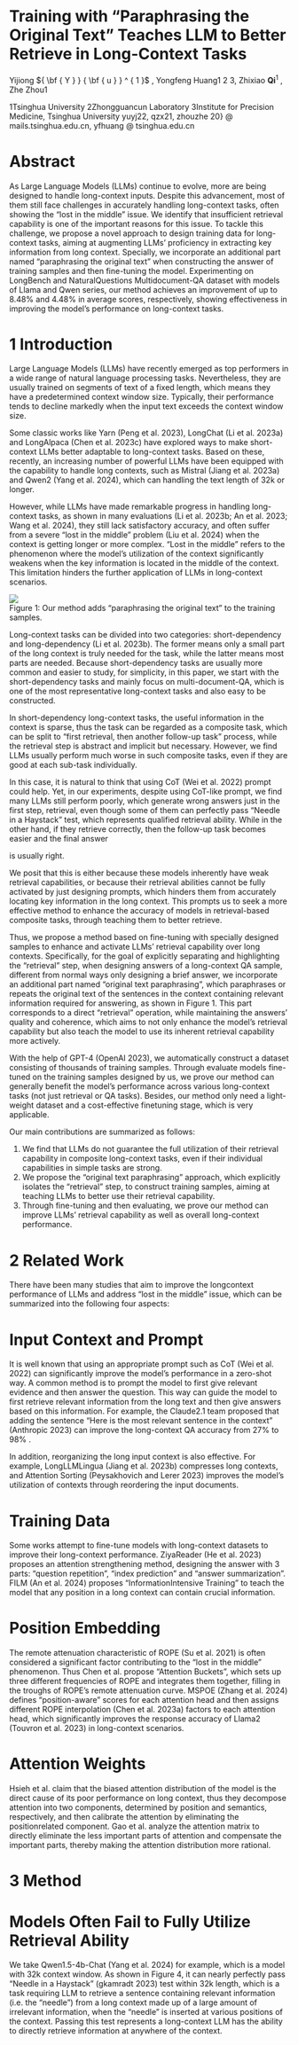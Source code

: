 # Training with “Paraphrasing the Original Text” Teaches LLM to Better Retrieve in Long-Context Tasks

Yijiong ${ \bf { Y } } { \bf { u } } ^ { 1 }$ , Yongfeng Huang1 2 3, Zhixiao $\mathbf { Q } \mathbf { i } ^ { 1 }$ , Zhe Zhou1

1Tsinghua University 2Zhongguancun Laboratory 3Institute for Precision Medicine, Tsinghua University yuyj22, qzx21, zhouzhe $2 0 \} \ @$ mails.tsinghua.edu.cn, yfhuang $@$ tsinghua.edu.cn

# Abstract

As Large Language Models (LLMs) continue to evolve, more are being designed to handle long-context inputs. Despite this advancement, most of them still face challenges in accurately handling long-context tasks, often showing the “lost in the middle” issue. We identify that insufficient retrieval capability is one of the important reasons for this issue. To tackle this challenge, we propose a novel approach to design training data for long-context tasks, aiming at augmenting LLMs’ proficiency in extracting key information from long context. Specially, we incorporate an additional part named “paraphrasing the original text” when constructing the answer of training samples and then fine-tuning the model. Experimenting on LongBench and NaturalQuestions Multidocument-QA dataset with models of Llama and Qwen series, our method achieves an improvement of up to $8 . 4 8 \%$ and $4 . 4 8 \%$ in average scores, respectively, showing effectiveness in improving the model’s performance on long-context tasks.

# 1 Introduction

Large Language Models (LLMs) have recently emerged as top performers in a wide range of natural language processing tasks. Nevertheless, they are usually trained on segments of text of a fixed length, which means they have a predetermined context window size. Typically, their performance tends to decline markedly when the input text exceeds the context window size.

Some classic works like Yarn (Peng et al. 2023), LongChat (Li et al. 2023a) and LongAlpaca (Chen et al. 2023c) have explored ways to make short-context LLMs better adaptable to long-context tasks. Based on these, recently, an increasing number of powerful LLMs have been equipped with the capability to handle long contexts, such as Mistral (Jiang et al. 2023a) and Qwen2 (Yang et al. 2024), which can handling the text length of 32k or longer.

However, while LLMs have made remarkable progress in handling long-context tasks, as shown in many evaluations (Li et al. 2023b; An et al. 2023; Wang et al. 2024), they still lack satisfactory accuracy, and often suffer from a severe “lost in the middle” problem (Liu et al. 2024) when the context is getting longer or more complex. “Lost in the middle” refers to the phenomenon where the model’s utilization of the context significantly weakens when the key information is located in the middle of the context. This limitation hinders the further application of LLMs in long-context scenarios.

![](images/e164ad8c4f03dcd63b30507abd18d96289a53b908c88407a28fe1075a425b858.jpg)  
Figure 1: Our method adds “paraphrasing the original text” to the training samples.

Long-context tasks can be divided into two categories: short-dependency and long-dependency (Li et al. 2023b). The former means only a small part of the long context is truly needed for the task, while the latter means most parts are needed. Because short-dependency tasks are usually more common and easier to study, for simplicity, in this paper, we start with the short-dependency tasks and mainly focus on multi-document-QA, which is one of the most representative long-context tasks and also easy to be constructed.

In short-dependency long-context tasks, the useful information in the context is sparse, thus the task can be regarded as a composite task, which can be split to “first retrieval, then another follow-up task” process, while the retrieval step is abstract and implicit but necessary. However, we find LLMs usually perform much worse in such composite tasks, even if they are good at each sub-task individually.

In this case, it is natural to think that using CoT (Wei et al. 2022) prompt could help. Yet, in our experiments, despite using CoT-like prompt, we find many LLMs still perform poorly, which generate wrong answers just in the first step, retrieval, even though some of them can perfectly pass “Needle in a Haystack” test, which represents qualified retrieval ability. While in the other hand, if they retrieve correctly, then the follow-up task becomes easier and the final answer

is usually right.

We posit that this is either because these models inherently have weak retrieval capabilities, or because their retrieval abilities cannot be fully activated by just designing prompts, which hinders them from accurately locating key information in the long context. This prompts us to seek a more effective method to enhance the accuracy of models in retrieval-based composite tasks, through teaching them to better retrieve.

Thus, we propose a method based on fine-tuning with specially designed samples to enhance and activate LLMs’ retrieval capability over long contexts. Specifically, for the goal of explicitly separating and highlighting the “retrieval” step, when designing answers of a long-context QA sample, different from normal ways only designing a brief answer, we incorporate an additional part named “original text paraphrasing”, which paraphrases or repeats the original text of the sentences in the context containing relevant information required for answering, as shown in Figure 1. This part corresponds to a direct “retrieval” operation, while maintaining the answers’ quality and coherence, which aims to not only enhance the model’s retrieval capability but also teach the model to use its inherent retrieval capability more actively.

With the help of GPT-4 (OpenAI 2023), we automatically construct a dataset consisting of thousands of training samples. Through evaluate models fine-tuned on the training samples designed by us, we prove our method can generally benefit the model’s performance across various long-context tasks (not just retrieval or QA tasks). Besides, our method only need a light-weight dataset and a cost-effective finetuning stage, which is very applicable.

Our main contributions are summarized as follows:

1. We find that LLMs do not guarantee the full utilization of their retrieval capability in composite long-context tasks, even if their individual capabilities in simple tasks are strong.   
2. We propose the “original text paraphrasing” approach, which explicitly isolates the “retrieval” step, to construct training samples, aiming at teaching LLMs to better use their retrieval capability.   
3. Through fine-tuning and then evaluating, we prove our method can improve LLMs’ retrieval capability as well as overall long-context performance.

# 2 Related Work

There have been many studies that aim to improve the longcontext performance of LLMs and address “lost in the middle” issue, which can be summarized into the following four aspects:

# Input Context and Prompt

It is well known that using an appropriate prompt such as CoT (Wei et al. 2022) can significantly improve the model’s performance in a zero-shot way. A common method is to prompt the model to first give relevant evidence and then answer the question. This way can guide the model to first retrieve relevant information from the long text and then give answers based on this information. For example, the Claude2.1 team proposed that adding the sentence “Here is the most relevant sentence in the context” (Anthropic 2023) can improve the long-context QA accuracy from $27 \%$ to $98 \%$ .

In addition, reorganizing the long input context is also effective. For example, LongLLMLingua (Jiang et al. 2023b) compresses long contexts, and Attention Sorting (Peysakhovich and Lerer 2023) improves the model’s utilization of contexts through reordering the input documents.

# Training Data

Some works attempt to fine-tune models with long-context datasets to improve their long-context performance. ZiyaReader (He et al. 2023) proposes an attention strengthening method, designing the answer with 3 parts: “question repetition”, “index prediction” and “answer summarization”. FILM (An et al. 2024) proposes “InformationIntensive Training” to teach the model that any position in a long context can contain crucial information.

# Position Embedding

The remote attenuation characteristic of ROPE (Su et al. 2021) is often considered a significant factor contributing to the “lost in the middle” phenomenon. Thus Chen et al. propose “Attention Buckets”, which sets up three different frequencies of ROPE and integrates them together, filling in the troughs of ROPE’s remote attenuation curve. MSPOE (Zhang et al. 2024) defines “position-aware” scores for each attention head and then assigns different ROPE interpolation (Chen et al. 2023a) factors to each attention head, which significantly improves the response accuracy of Llama2 (Touvron et al. 2023) in long-context scenarios.

# Attention Weights

Hsieh et al. claim that the biased attention distribution of the model is the direct cause of its poor performance on long context, thus they decompose attention into two components, determined by position and semantics, respectively, and then calibrate the attention by eliminating the positionrelated component. Gao et al. analyze the attention matrix to directly eliminate the less important parts of attention and compensate the important parts, thereby making the attention distribution more rational.

# 3 Method

# Models Often Fail to Fully Utilize Retrieval Ability

We take Qwen1.5-4b-Chat (Yang et al. 2024) for example, which is a model with $3 2 \mathrm { k }$ context window. As shown in Figure 4, it can nearly perfectly pass “Needle in a Haystack” (gkamradt 2023) test within 32k length, which is a task requiring LLM to retrieve a sentence containing relevant information (i.e. the “needle”) from a long context made up of a large amount of irrelevant information, when the “needle” is inserted at various positions of the context. Passing this test represents a long-context LLM has the ability to directly retrieve information at anywhere of the context.